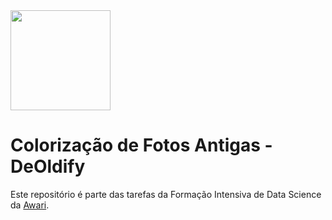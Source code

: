 <img src="https://i.imgur.com/YX6UATs.png"  width="160">

# Colorização de Fotos Antigas - DeOldify

Este repositório é parte das tarefas da Formação Intensiva de Data Science da [Awari](https://awari.com.br/). 
